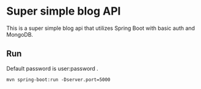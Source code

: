 # Super simple blog API

This is a super simple blog api that utilizes Spring Boot with basic auth and MongoDB.

## Run
Default password is user:password .

```
mvn spring-boot:run -Dserver.port=5000
```
